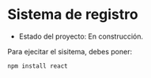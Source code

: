 <h1>Sistema de registro</h1>

- Estado del proyecto: En construcción.

Para ejecitar el sisitema, debes poner:

```npm install react```
